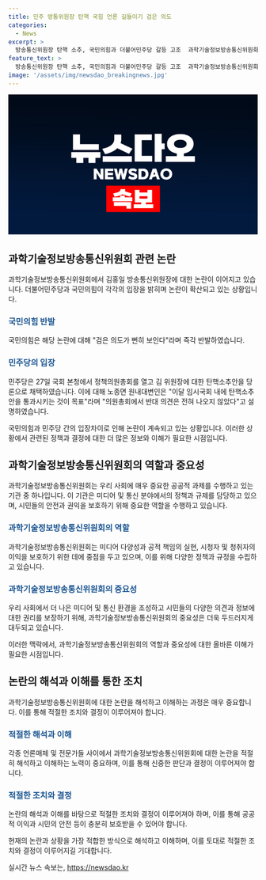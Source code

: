 ```yaml
---
title: 민주 방통위원장 탄핵 국힘 언론 길들이기 검은 의도
categories:
  - News
excerpt: >
  방송통신위원장 탄핵 소추, 국민의힘과 더불어민주당 갈등 고조  과학기술정보방송통신위원회에서 김홍일 방송통신위원장에 대한 탄핵 추진이 더불어민주당에 의해 추진되자 국민의힘은 반발하고 있다. 국회 본청에서 열린 정책의원총회에서는 김 위원장에 대한 탄핵소추안을 당론으로 채택했으며, 국민의힘은 이를 검은 의도로 비난하며 강력히 반발하고 있다. 이에 대해 국민의힘은 정략적 의도가 다분한 민주당의 탄핵 꼼수에 단호히 맞서겠다고 덧붙였다.
feature_text: >
  방송통신위원장 탄핵 소추, 국민의힘과 더불어민주당 갈등 고조  과학기술정보방송통신위원회에서 김홍일 방송통신위원장에 대한 탄핵 추진이 더불어민주당에 의해 추진되자 국민의힘은 반발하고 있다. 국회 본청에서 열린 정책의원총회에서는 김 위원장에 대한 탄핵소추안을 당론으로 채택했으며, 국민의힘은 이를 검은 의도로 비난하며 강력히 반발하고 있다. 이에 대해 국민의힘은 정략적 의도가 다분한 민주당의 탄핵 꼼수에 단호히 맞서겠다고 덧붙였다.
image: '/assets/img/newsdao_breakingnews.jpg'
---
```


<p><img src="/assets/img/newsdao_breakingnews.jpg" alt="pcversion 속보" /></p>

<h2 data-ke-size="size26">과학기술정보방송통신위원회 관련 논란</h2>

<p>과학기술정보방송통신위원회에서 김홍일 방송통신위원장에 대한 논란이 이어지고 있습니다. 더불어민주당과 국민의힘이 각각의 입장을 밝히며 논란이 확산되고 있는 상황입니다.</p>

<h3><b><span style="color: #1a5490;">국민의힘 반발</span></b></h3>

<p>국민의힘은 해당 논란에 대해 "검은 의도가 뻔히 보인다"라며 즉각 반발하였습니다.</p>

<h3><b><span style="color: #1a5490;">민주당의 입장</span></b></h3>

<p>민주당은 27일 국회 본청에서 정책의원총회를 열고 김 위원장에 대한 탄핵소추안을 당론으로 채택하였습니다. 이에 대해 노종면 원내대변인은 "이달 임시국회 내에 탄핵소추안을 통과시키는 것이 목표"라며 "의원총회에서 반대 의견은 전혀 나오지 않았다"고 설명하였습니다.</p>

<p>국민의힘과 민주당 간의 입장차이로 인해 논란이 계속되고 있는 상황입니다. 이러한 상황에서 관련된 정책과 결정에 대한 더 많은 정보와 이해가 필요한 시점입니다.</p>

<h2 data-ke-size="size26">과학기술정보방송통신위원회의 역할과 중요성</h2>

<p>과학기술정보방송통신위원회는 우리 사회에 매우 중요한 공공적 과제를 수행하고 있는 기관 중 하나입니다. 이 기관은 미디어 및 통신 분야에서의 정책과 규제를 담당하고 있으며, 시민들의 안전과 권익을 보호하기 위해 중요한 역할을 수행하고 있습니다.</p>

<h3><b><span style="color: #1a5490;">과학기술정보방송통신위원회의 역할</span></b></h3>

<p>과학기술정보방송통신위원회는 미디어 다양성과 공적 책임의 실현, 시청자 및 청취자의 이익을 보호하기 위한 데에 중점을 두고 있으며, 이를 위해 다양한 정책과 규정을 수립하고 있습니다.</p>

<h3><b><span style="color: #1a5490;">과학기술정보방송통신위원회의 중요성</span></b></h3>

<p>우리 사회에서 더 나은 미디어 및 통신 환경을 조성하고 시민들의 다양한 의견과 정보에 대한 권리를 보장하기 위해, 과학기술정보방송통신위원회의 중요성은 더욱 두드러지게 대두되고 있습니다.</p>

<p>이러한 맥락에서, 과학기술정보방송통신위원회의 역할과 중요성에 대한 올바른 이해가 필요한 시점입니다.</p>

<h2 data-ke-size="size26">논란의 해석과 이해를 통한 조치</h2>

<p>과학기술정보방송통신위원회에 대한 논란을 해석하고 이해하는 과정은 매우 중요합니다. 이를 통해 적절한 조치와 결정이 이루어져야 합니다.</p>

<h3><b><span style="color: #1a5490;">적절한 해석과 이해</span></b></h3>

<p>각종 언론매체 및 전문가들 사이에서 과학기술정보방송통신위원회에 대한 논란을 적절히 해석하고 이해하는 노력이 중요하며, 이를 통해 신중한 판단과 결정이 이루어져야 합니다.</p>

<h3><b><span style="color: #1a5490;">적절한 조치와 결정</span></b></h3>

<p>논란의 해석과 이해를 바탕으로 적절한 조치와 결정이 이루어져야 하며, 이를 통해 공공적 이익과 시민의 안전 등이 충분히 보호받을 수 있어야 합니다.</p>

<p>현재의 논란과 상황을 가장 적합한 방식으로 해석하고 이해하며, 이를 토대로 적절한 조치와 결정이 이루어지길 기대합니다.</p>
실시간 뉴스 속보는, <a href="https://newsdao.kr" rel="dofollow">https://newsdao.kr</a>


